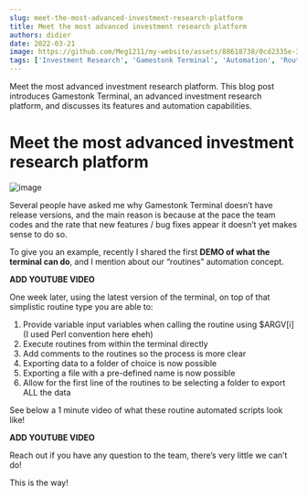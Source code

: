 ```yaml
---
slug: meet-the-most-advanced-investment-research-platform
title: Meet the most advanced investment research platform
authors: didier
date: 2022-03-21
image: https://github.com/Meg1211/my-website/assets/88618738/0cd2335e-3099-43a5-996e-27bb34903348
tags: ['Investment Research', 'Gamestonk Terminal', 'Automation', 'Routines']
---
```


Meet the most advanced investment research platform. This blog post introduces Gamestonk Terminal, an advanced investment research platform, and discusses its features and automation capabilities.

<!-- truncate -->

# Meet the most advanced investment research platform

![image](https://github.com/Meg1211/my-website/assets/88618738/0cd2335e-3099-43a5-996e-27bb34903348)

Several people have asked me why Gamestonk Terminal doesn’t have release versions, and the main reason is because at the pace the team codes and the rate that new features / bug fixes appear it doesn’t yet makes sense to do so.

To give you an example, recently I shared the first **DEMO of what the terminal can do**, and I mention about our “routines” automation concept.

**ADD YOUTUBE VIDEO**

One week later, using the latest version of the terminal, on top of that simplistic routine type you are able to:

1. Provide variable input variables when calling the routine using $ARGV[i] (I used Perl convention here eheh)
2. Execute routines from within the terminal directly
3. Add comments to the routines so the process is more clear
4. Exporting data to a folder of choice is now possible
5. Exporting a file with a pre-defined name is now possible
6. Allow for the first line of the routines to be selecting a folder to export ALL the data

See below a 1 minute video of what these routine automated scripts look like!

**ADD YOUTUBE VIDEO**

Reach out if you have any question to the team, there’s very little we can’t do!

This is the way!
